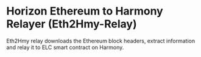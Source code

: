 # Horizon Ethereum to Harmony Relayer (Eth2Hmy-Relay)
Eth2Hmy relay downloads the Ethereum block headers, extract information and relay it to ELC smart contract on Harmony.

